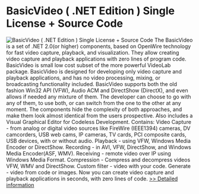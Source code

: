 # BasicVideo ( .NET Edition ) Single License + Source Code
![BasicVideo ( .NET Edition ) Single License + Source Code](https://mycommerce.akamaized.net/api/pimages/P300237004/BIG/300237004.JPG)
The BasicVideo is a set of .NET 2.0(or higher) components, based on OpenWire technology for fast video capture, playback, and visualization. They allow creating video capture and playback applications with zero lines of program code.
BasicVideo is small low cost subset of the more powerful VideoLab package. BasicVideo is designed for developing only video capture and playback applications, and has no video processing, mixing, or broadcasting functionality included.
BasicVideo supports both the old fashion Win32 API (VFW), Audio ACM and DirectShow (DirectX), and even allows if needed any mixture of them. The developer can choose to go with any of them, to use both, or can switch from the one to the other at any moment. The components hide the complexity of both approaches, and make them look almost identical from the users prospective.
Also includes a Visual Graphical Editor for Codeless Development.
Contains:
Video Capture - from analog or digital video sources like FireWire (IEEE1394) cameras, DV camcorders, USB web cams, IP cameras, TV cards, PCI composite cards, USB devices, with or without audio.
Playback - using VFW, Windows Media Encoder or DirectShow.
Recording - in AVI, VFW, DirectShow, and Windows Media Encoder(ASF, WMV).
Receiving - remote video over IP using Windows Media Format.
Compression - Compress and decompress videos VFW, WMV and DirectShow.
Custom filter - video with your code.
Generate - video from code or images.
Now you can create video capture and playback applications in seconds, with zero lines of code.
[>> Detailed information](https://secure.shareit.com/shareit/product.html?productid=300237004&affiliateid=200057808)